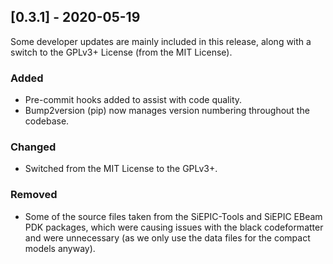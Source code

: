 ## [0.3.1] - 2020-05-19

Some developer updates are mainly included in this release, along with a switch
to the GPLv3+ License (from the MIT License).

### Added
- Pre-commit hooks added to assist with code quality.
- Bump2version (pip) now manages version numbering throughout the codebase.

### Changed
- Switched from the MIT License to the GPLv3+.

### Removed
- Some of the source files taken from the SiEPIC-Tools and SiEPIC EBeam PDK 
    packages, which were causing issues with the black codeformatter and were
    unnecessary (as we only use the data files for the compact models anyway).

